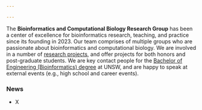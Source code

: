```yaml
---

---
```


The **Bioinformatics and Computational Biology Research Group** has been a center of excellence for bioinformatics research, teaching, and practice since its founding in 2023. Our team comprises of multiple groups who are passionate about bioinformatics and computational biology. We are involved in a number of [research projects](https://sarbal.github.io/binfgroup/projects), and offer projects for both honors and post-graduate students. We are key contact people for the [Bachelor of Engineering (Bioinformatics) degree](https://sarbal.github.io/binfgroup/teaching/) at UNSW, and are happy to speak at external events (e.g., high school and career events).

<h3>News</h3>

<ul style="font-size:14px;">
  <li>X</li>
</ul style="font-size:14px;">

 
